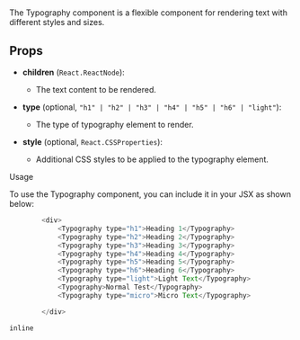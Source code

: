 # <Typography>

The Typography component is a flexible component for rendering text with different styles and sizes.
## Props

- **children** (`React.ReactNode`):
  - The text content to be rendered.

- **type** (optional, `"h1" | "h2" | "h3" | "h4" | "h5" | "h6" | "light"`):
  - The type of typography element to render.

- **style** (optional, `React.CSSProperties`):
  - Additional CSS styles to be applied to the typography element.


Usage

To use the Typography component, you can include it in your JSX as shown below:

```javascript
        <div>
            <Typography type="h1">Heading 1</Typography>
            <Typography type="h2">Heading 2</Typography>
            <Typography type="h3">Heading 3</Typography>
            <Typography type="h4">Heading 4</Typography>
            <Typography type="h5">Heading 5</Typography>
            <Typography type="h6">Heading 6</Typography>
            <Typography type="light">Light Text</Typography>
            <Typography>Normal Test</Typography>
            <Typography type="micro">Micro Text</Typography>

        </div>
```

```inline```